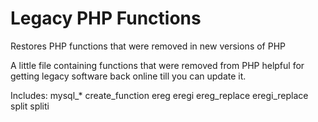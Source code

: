 # Legacy PHP Functions
Restores PHP functions that were removed in new versions of PHP

A little file containing functions that were removed from PHP helpful for getting legacy software back online till you can update it.

Includes:
mysql_*
create_function
ereg
eregi
ereg_replace
eregi_replace
split
spliti
